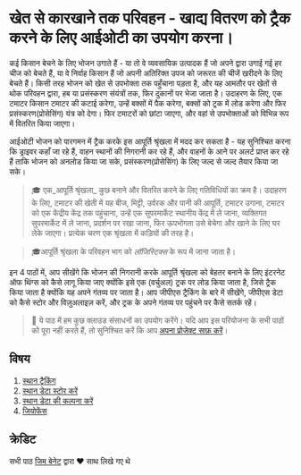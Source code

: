 # खेत से कारखाने तक परिवहन - खाद्य वितरण को ट्रैक करने के लिए आईओटी का उपयोग करना।

कई किसान बेचने के लिए भोजन उगाते हैं - या तो वे व्यवसायिक उत्पादक हैं जो अपने द्वारा उगाई गई हर चीज को बेचते हैं, या वे निर्वाह किसान हैं जो अपनी अतिरिक्त उपज को जरूरत की चीजें खरीदने के लिए बेचते हैं। किसी तरह भोजन को खेत से उपभोक्ता तक पहुँचाना पड़ता है, और यह आमतौर पर खेतों से थोक परिवहन द्वारा, हब या प्रसंस्करण संयंत्रों तक, फिर दुकानों पर भेजा जाता है। उदाहरण के लिए, एक टमाटर किसान टमाटर की कटाई करेगा, उन्हें बक्सों में पैक करेगा, बक्सों को ट्रक में लोड करेगा और फिर प्रसंस्करण(प्रोसेसिंग) यंत्र को देगा। फिर टमाटरों को छांटा जाएगा, और वहां से उपभोक्ताओं को विभिन्न रूप में वितरित किया जाएगा।

आईओटी भोजन को पारगमन में ट्रैक करके इस आपूर्ति श्रृंखला में मदद कर सकता है - यह सुनिश्चित करना कि ड्राइवर कहाँ जा रहे हैं, वाहन स्थानों की निगरानी कर रहे हैं, और वाहनों के आने पर अलर्ट प्राप्त कर रहे हैं ताकि भोजन को अनलोड किया जा सके, प्रसंस्करण(प्रोसेसिंग) के लिए जल्द से जल्द तैयार किया जा सके।

> 🎓 एक_आपूर्ति श्रृंखला_ कुछ बनाने और वितरित करने के लिए गतिविधियों का क्रम है। उदाहरण के लिए, टमाटर की खेती में यह बीज, मिट्टी, उर्वरक और पानी की आपूर्ति, टमाटर उगाना, टमाटर को एक केंद्रीय केंद्र तक पहुंचाना, उन्हें एक सुपरमार्केट स्थानीय केंद्र में ले जाना, व्यक्तिगत सुपरमार्केट में ले जाना, प्रदर्शन पर रखा जाना, फिर ऊपभोगता उसे बेचेगा और खाने के लिए घर लेके जाएगा। प्रत्येक चरण एक श्रृंखला में कड़ियों की तरह है।

> 🎓आपूर्ति श्रृंखला के परिवहन भाग को _लॉजिस्टिक्स_ के रूप में जाना जाता है।

इन 4 पाठों में, आप सीखेंगे कि भोजन की निगरानी करके आपूर्ति श्रृंखला को बेहतर बनाने के लिए इंटरनेट ऑफ थिंग्स को कैसे लागू किया जाए क्योंकि इसे एक (वर्चुअल) ट्रक पर लोड किया जाता है, जिसे ट्रैक किया जाता है क्योंकि यह अपने गंतव्य पर जाता है। आप जीपीएस ट्रैकिंग के बारे में सीखेंगे, जीपीएस डेटा को कैसे स्टोर और विज़ुअलाइज़ करें, और ट्रक के अपने गंतव्य पर पहुंचने पर कैसे सतर्क रहें।

> 💁 ये पाठ में हम कुछ क्लाउड संसाधनों का उपयोग करेंगे। यदि आप इस परियोजना के सभी पाठों को पूरा नहीं करते हैं, तो सुनिश्चित करें कि आप [अपना प्रोजेक्ट साफ़ करें](../clean-up.md)।

## विषय

1. [स्थान ट्रैकिंग](lessons/1-location-tracking/README.md)
1. [स्थान डेटा स्टोर करें](./3-transport/lessons/2-store-location-data/README.md)
1. [स्थान डेटा की कल्पना करें](lessons/3-visualize-location-data/README.md)
1. [जियोफेंस](lessons/4-geofences/README.md)

## क्रेडिट

सभी पाठ [जिम बेनेट](https://GitHub.com/JimBobBennett) द्वारा ️♥️ साथ लिखे गए थे 
